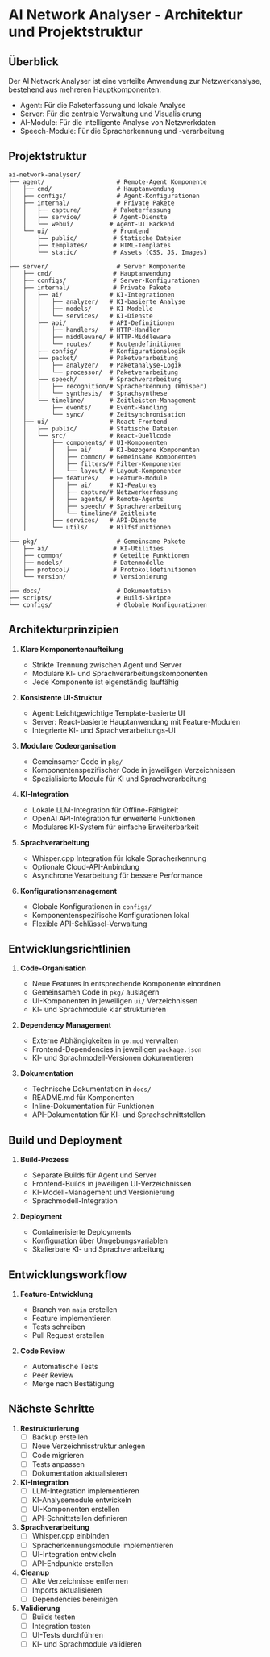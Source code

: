 # AI Network Analyser - Architektur und Projektstruktur

## Überblick

Der AI Network Analyser ist eine verteilte Anwendung zur Netzwerkanalyse, bestehend aus mehreren Hauptkomponenten:
- Agent: Für die Paketerfassung und lokale Analyse
- Server: Für die zentrale Verwaltung und Visualisierung
- AI-Module: Für die intelligente Analyse von Netzwerkdaten
- Speech-Module: Für die Spracherkennung und -verarbeitung

## Projektstruktur

```
ai-network-analyser/
├── agent/                    # Remote-Agent Komponente
│   ├── cmd/                  # Hauptanwendung
│   ├── configs/              # Agent-Konfigurationen
│   ├── internal/             # Private Pakete
│   │   ├── capture/         # Paketerfassung
│   │   ├── service/         # Agent-Dienste
│   │   └── webui/          # Agent-UI Backend
│   └── ui/                  # Frontend
│       ├── public/          # Statische Dateien
│       ├── templates/       # HTML-Templates
│       └── static/          # Assets (CSS, JS, Images)
│
├── server/                   # Server Komponente
│   ├── cmd/                 # Hauptanwendung
│   ├── configs/             # Server-Konfigurationen
│   ├── internal/            # Private Pakete
│   │   ├── ai/             # KI-Integrationen
│   │   │   ├── analyzer/   # KI-basierte Analyse
│   │   │   ├── models/     # KI-Modelle
│   │   │   └── services/   # KI-Dienste
│   │   ├── api/            # API-Definitionen
│   │   │   ├── handlers/   # HTTP-Handler
│   │   │   ├── middleware/ # HTTP-Middleware
│   │   │   └── routes/     # Routendefinitionen
│   │   ├── config/         # Konfigurationslogik
│   │   ├── packet/         # Paketverarbeitung
│   │   │   ├── analyzer/   # Paketanalyse-Logik
│   │   │   └── processor/  # Paketverarbeitung
│   │   ├── speech/         # Sprachverarbeitung
│   │   │   ├── recognition/# Spracherkennung (Whisper)
│   │   │   └── synthesis/  # Sprachsynthese
│   │   └── timeline/       # Zeitleisten-Management
│   │       ├── events/     # Event-Handling
│   │       └── sync/       # Zeitsynchronisation
│   ├── ui/                 # React Frontend
│   │   ├── public/         # Statische Dateien
│   │   └── src/            # React-Quellcode
│   │       ├── components/ # UI-Komponenten
│   │       │   ├── ai/     # KI-bezogene Komponenten
│   │       │   ├── common/ # Gemeinsame Komponenten
│   │       │   ├── filters/# Filter-Komponenten
│   │       │   └── layout/ # Layout-Komponenten
│   │       ├── features/   # Feature-Module
│   │       │   ├── ai/     # KI-Features
│   │       │   ├── capture/# Netzwerkerfassung
│   │       │   ├── agents/ # Remote-Agents
│   │       │   ├── speech/ # Sprachverarbeitung
│   │       │   └── timeline/# Zeitleiste
│   │       ├── services/   # API-Dienste
│   │       └── utils/      # Hilfsfunktionen
│
├── pkg/                      # Gemeinsame Pakete
│   ├── ai/                  # KI-Utilities
│   ├── common/              # Geteilte Funktionen
│   ├── models/              # Datenmodelle
│   ├── protocol/            # Protokolldefinitionen
│   └── version/             # Versionierung
│
├── docs/                     # Dokumentation
├── scripts/                  # Build-Skripte
└── configs/                  # Globale Konfigurationen

```

## Architekturprinzipien

1. **Klare Komponentenaufteilung**
   - Strikte Trennung zwischen Agent und Server
   - Modulare KI- und Sprachverarbeitungskomponenten
   - Jede Komponente ist eigenständig lauffähig

2. **Konsistente UI-Struktur**
   - Agent: Leichtgewichtige Template-basierte UI
   - Server: React-basierte Hauptanwendung mit Feature-Modulen
   - Integrierte KI- und Sprachverarbeitungs-UI

3. **Modulare Codeorganisation**
   - Gemeinsamer Code in `pkg/`
   - Komponentenspezifischer Code in jeweiligen Verzeichnissen
   - Spezialisierte Module für KI und Sprachverarbeitung

4. **KI-Integration**
   - Lokale LLM-Integration für Offline-Fähigkeit
   - OpenAI API-Integration für erweiterte Funktionen
   - Modulares KI-System für einfache Erweiterbarkeit

5. **Sprachverarbeitung**
   - Whisper.cpp Integration für lokale Spracherkennung
   - Optionale Cloud-API-Anbindung
   - Asynchrone Verarbeitung für bessere Performance

6. **Konfigurationsmanagement**
   - Globale Konfigurationen in `configs/`
   - Komponentenspezifische Konfigurationen lokal
   - Flexible API-Schlüssel-Verwaltung

## Entwicklungsrichtlinien

1. **Code-Organisation**
   - Neue Features in entsprechende Komponente einordnen
   - Gemeinsamen Code in `pkg/` auslagern
   - UI-Komponenten in jeweiligen `ui/` Verzeichnissen
   - KI- und Sprachmodule klar strukturieren

2. **Dependency Management**
   - Externe Abhängigkeiten in `go.mod` verwalten
   - Frontend-Dependencies in jeweiligen `package.json`
   - KI- und Sprachmodell-Versionen dokumentieren

3. **Dokumentation**
   - Technische Dokumentation in `docs/`
   - README.md für Komponenten
   - Inline-Dokumentation für Funktionen
   - API-Dokumentation für KI- und Sprachschnittstellen

## Build und Deployment

1. **Build-Prozess**
   - Separate Builds für Agent und Server
   - Frontend-Builds in jeweiligen UI-Verzeichnissen
   - KI-Modell-Management und Versionierung
   - Sprachmodell-Integration

2. **Deployment**
   - Containerisierte Deployments
   - Konfiguration über Umgebungsvariablen
   - Skalierbare KI- und Sprachverarbeitung

## Entwicklungsworkflow

1. **Feature-Entwicklung**
   - Branch von `main` erstellen
   - Feature implementieren
   - Tests schreiben
   - Pull Request erstellen

2. **Code Review**
   - Automatische Tests
   - Peer Review
   - Merge nach Bestätigung

## Nächste Schritte

1. **Restrukturierung**
   - [ ] Backup erstellen
   - [ ] Neue Verzeichnisstruktur anlegen
   - [ ] Code migrieren
   - [ ] Tests anpassen
   - [ ] Dokumentation aktualisieren

2. **KI-Integration**
   - [ ] LLM-Integration implementieren
   - [ ] KI-Analysemodule entwickeln
   - [ ] UI-Komponenten erstellen
   - [ ] API-Schnittstellen definieren

3. **Sprachverarbeitung**
   - [ ] Whisper.cpp einbinden
   - [ ] Spracherkennungsmodule implementieren
   - [ ] UI-Integration entwickeln
   - [ ] API-Endpunkte erstellen

4. **Cleanup**
   - [ ] Alte Verzeichnisse entfernen
   - [ ] Imports aktualisieren
   - [ ] Dependencies bereinigen

5. **Validierung**
   - [ ] Builds testen
   - [ ] Integration testen
   - [ ] UI-Tests durchführen
   - [ ] KI- und Sprachmodule validieren 